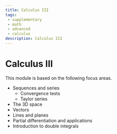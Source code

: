 ```yaml
---
title: Calculus III
tags: 
 - supplementary
 - math
 - advanced
 - calculus
description: Calculus III
---
```


# Calculus III

This module is based on the following focus areas.
- Sequences and series
    - Convergence tests
    - Taylor series
- The 3D space
- Vectors
- Lines and planes
- Partial differentiation and applications
- Introduction to double integrals